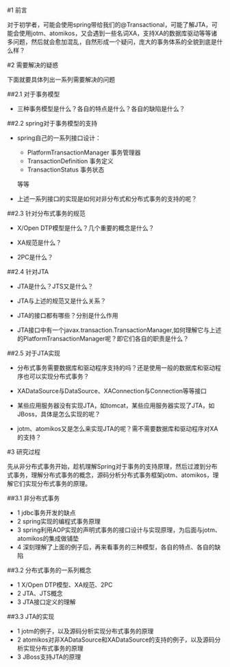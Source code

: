 #1 前言

对于初学者，可能会使用spring带给我们的@Transactional，可能了解JTA，可能会使用jotm、atomikos，又会遇到一些名词XA，支持XA的数据库驱动等等诸多问题，然后就会愈加混乱，自然形成一个疑问，庞大的事务体系的全貌到底是什么样？

#2 需要解决的疑惑

下面就要具体列出一系列需要解决的问题

##2.1 对于事务模型

-	三种事务模型是什么？各自的特点是什么？各自的缺陷是什么？

##2.2 spring对于事务模型的支持

-	spring自己的一系列接口设计：

	-	PlatformTransactionManager 事务管理器
	-	TransactionDefinition 事务定义
	-	TransactionStatus 事务状态

	等等

-	上述一系列接口的实现是如何对非分布式和分布式事务的支持的呢？

##2.3 针对分布式事务的规范

-	X/Open DTP模型是什么？几个重要的概念是什么？

-	XA规范是什么？

-	2PC是什么？

##2.4 针对JTA

-	JTA是什么？JTS又是什么？

-	JTA与上述的规范又是什么关系？

-	JTA的接口都有哪些？分别是什么作用

-	JTA接口中有一个javax.transaction.TransactionManager,如何理解它与上述的PlatformTransactionManager呢？即它们各自的职责是什么？

##2.5 对于JTA实现

-	分布式事务需要数据库和驱动程序支持的吗？还是使用一般的数据库和驱动程序也可以实现分布式事务？

-	XADataSource与DataSource、XAConnection与Connection等等接口

-	某些应用服务器没有实现JTA，如tomcat，某些应用服务器实现了JTA，如JBoss，具体是怎么实现的呢？

-	jotm、atomikos又是怎么来实现JTA的呢？需不需要数据库和驱动程序对XA的支持？

#3 研究过程

先从非分布式事务开始，趁机理解Spring对于事务的支持原理，然后过渡到分布式事务，理解分布式事务的概念，源码分析分布式事务框架jotm、atomikos，理解它们实现分布式事务的原理。

##3.1 非分布式事务

-	1 jdbc事务开发的缺点
-	2 spring实现的编程式事务原理
-	3 spring利用AOP实现的声明式事务的接口设计与实现原理，为后面与jotm、atomikos的集成做铺垫
-	4 深刻理解了上面的例子后，再来看事务的三种模型，各自的特点、各自的缺陷

##3.2 分布式事务的一系列概念

-	1 X/Open DTP模型、XA规范、2PC
-	2 JTA、JTS概念
-	3 JTA接口定义的理解 

##3.3 JTA的实现

-	1 jotm的例子，以及源码分析实现分布式事务的原理
-	2 atomikos对非XADataSource和XADataSource的支持的例子，以及源码分析实现分布式事务的原理
-	3 JBoss支持JTA的原理


